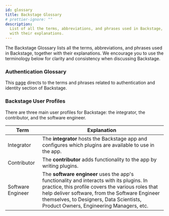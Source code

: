 ```yaml
---
id: glossary
title: Backstage Glossary
# prettier-ignore: ""
description:
  List of all the terms, abbreviations, and phrases used in Backstage, together
  with their explanations.
---
```


The Backstage Glossary lists all the terms, abbreviations, and phrases used in
Backstage, together with their explanations. We encourage you to use the
terminology below for clarity and consistency when discussing Backstage.

### Authentication Glossary

This [page](../auth/glossary.md) directs to the terms and phrases related to
authentication and identity section of Backstage.

### Backstage User Profiles

There are three main user profiles for Backstage: the integrator, the
contributor, and the software engineer.

| Term              | Explanation                                                                                                                                                                                                                                                                            |
| ----------------- | -------------------------------------------------------------------------------------------------------------------------------------------------------------------------------------------------------------------------------------------------------------------------------------- |
| Integrator        | The **integrator** hosts the Backstage app and configures which plugins are available to use in the app.                                                                                                                                                                               |
| Contributor       | The **contributor** adds functionality to the app by writing plugins.                                                                                                                                                                                                                  |
| Software Engineer | The **software engineer** uses the app's functionality and interacts with its plugins. In practice, this profile covers the various roles that help deliver software, from the Software Engineer themselves, to Designers, Data Scientists, Product Owners, Engineering Managers, etc. |
